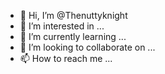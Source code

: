 - 👋 Hi, I’m @Thenuttyknight
- 👀 I’m interested in ...
- 🌱 I’m currently learning ...
- 💞️ I’m looking to collaborate on ...
- 📫 How to reach me ...

<!---
Thenuttyknight/Thenuttyknight is a ✨ special ✨ repository because its `README.md` (this file) appears on your GitHub profile.
You can click the Preview link to take a look at your changes.
--->
